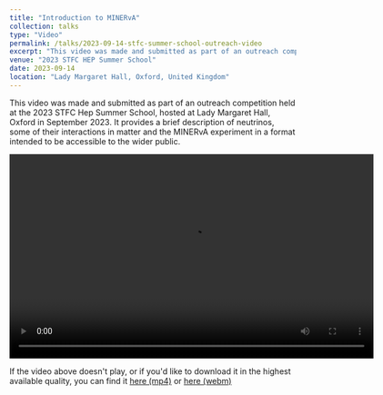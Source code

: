 ```yaml
---
title: "Introduction to MINERvA"
collection: talks
type: "Video"
permalink: /talks/2023-09-14-stfc-summer-school-outreach-video
excerpt: "This video was made and submitted as part of an outreach competition held at the 2023 STFC Hep Summer School"
venue: "2023 STFC HEP Summer School"
date: 2023-09-14
location: "Lady Margaret Hall, Oxford, United Kingdom"
---
```


This video was made and submitted as part of an outreach competition held at the 2023 STFC Hep Summer School, hosted at Lady Margaret Hall, Oxford in September 2023. It provides a brief description of neutrinos, some of their interactions in matter and the MINERvA experiment in a format intended to be accessible to the wider public.

<video width="640" height="360" controls="controls autoplay">
  <source src="/files/OutreachVideoMedQuality.mp4" type="video/mp4">
  <source src="/files/OutreachVideoMedQuality.webm" type="video/webm"> 
  Your browser does not support the video tag.
</video>

If the video above doesn't play, or if you'd like to download it in the highest available quality, you can find it [here (mp4)](https://drive.google.com/file/d/1yMMokqSb_QfG8pS6TRfnfSUvTx6IHS0O/view?usp=sharing) or [here (webm)](https://drive.google.com/file/d/1tWHPFYhuv9bmj_KAfvuG_vOmgEvy-sFv/view?usp=sharing)

<!--For higher quality video: [mp4](/files/OutreachVideo.mp4) and [webm](/files/OutreachVideo.webm)-->